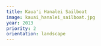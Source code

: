 ```yaml
---
title: Kaua'i Hanalei Sailboat
image: kauai_hanalei_sailboat.jpg
year: 2013
priority: 2
orientation: landscape
---
```

